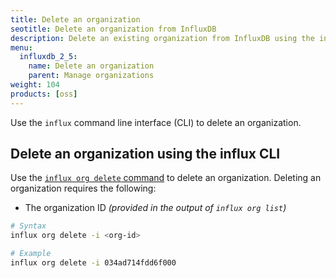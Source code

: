 ```yaml
---
title: Delete an organization
seotitle: Delete an organization from InfluxDB
description: Delete an existing organization from InfluxDB using the influx CLI.
menu:
  influxdb_2_5:
    name: Delete an organization
    parent: Manage organizations
weight: 104
products: [oss]
---
```


Use the `influx` command line interface (CLI)
to delete an organization.

<!--
## Delete an organization in the InfluxDB UI

1. In the navigation menu on the left, click the **Account dropdown**.

    {{< nav-icon "account" >}}

  The list of organizations appears.

2. Hover over an organization's name, click **Delete**, and then **Confirm**.
-->

## Delete an organization using the influx CLI

Use the [`influx org delete` command](/influxdb/v2.6/reference/cli/influx/org/delete)
to delete an organization. Deleting an organization requires the following:

- The organization ID _(provided in the output of `influx org list`)_

```sh
# Syntax
influx org delete -i <org-id>

# Example
influx org delete -i 034ad714fdd6f000
```
